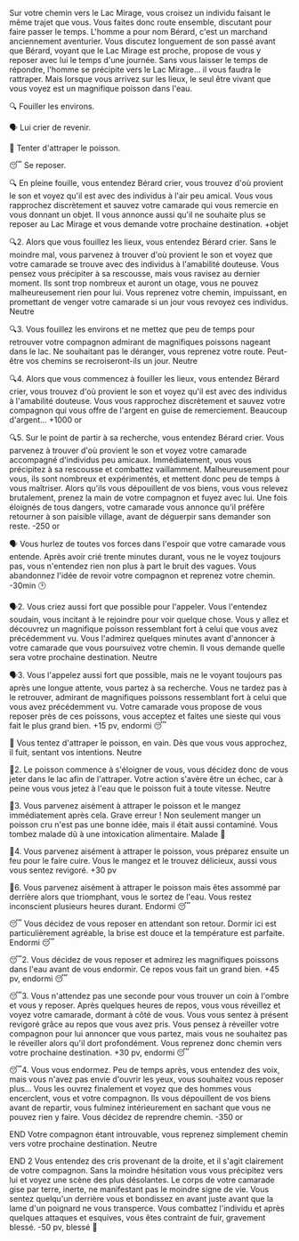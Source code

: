 Sur votre chemin vers le Lac Mirage, vous croisez un individu faisant le même trajet que vous. Vous faites donc route ensemble, discutant pour faire passer le temps. L'homme a pour nom Bérard, c'est un marchand anciennement aventurier. Vous discutez longuement de son passé avant que Bérard, voyant que le Lac Mirage est proche, propose de vous y reposer avec lui le temps d'une journée. Sans vous laisser le temps de répondre, l'homme se précipite vers le Lac Mirage... il vous faudra le rattraper. Mais lorsque vous arrivez sur les lieux, le seul être vivant que vous voyez est un magnifique poisson dans l'eau.

🔍 Fouiller les environs.

🗣️ Lui crier de revenir.

🎣 Tenter d'attraper le poisson.

😴 Se reposer.

🔍
En pleine fouille, vous entendez Bérard crier, vous trouvez d'où provient le son et voyez qu'il est avec des individus à l'air peu amical. Vous vous rapprochez discrètement et sauvez votre camarade qui vous remercie en vous donnant un objet. Il vous annonce aussi qu'il ne souhaite plus se reposer au Lac Mirage et vous demande votre prochaine destination.
+objet

🔍2.
Alors que vous fouillez les lieux, vous entendez Bérard crier. Sans le moindre mal, vous parvenez à trouver d'où provient le son et voyez que votre camarade se trouve avec des individus à l'amabilité douteuse. Vous pensez vous précipiter à sa rescousse, mais vous ravisez au dernier moment. Ils sont trop nombreux et auront un otage, vous ne pouvez malheureusement rien pour lui. Vous reprenez votre chemin, impuissant, en promettant de venger votre camarade si un jour vous revoyez ces individus.
Neutre

🔍3.
Vous fouillez les environs et ne mettez que peu de temps pour retrouver votre compagnon admirant de magnifiques poissons nageant dans le lac. Ne souhaitant pas le déranger, vous reprenez votre route. Peut-être vos chemins se recroiseront-ils un jour.
Neutre

🔍4.
Alors que vous commencez à fouiller les lieux, vous entendez Bérard crier, vous trouvez d'où provient le son et voyez qu'il est avec des individus à l'amabilité douteuse. Vous vous rapprochez discrètement et sauvez votre compagnon qui vous offre de l'argent en guise de remerciement. Beaucoup d'argent...
+1000 or

🔍5.
Sur le point de partir à sa recherche, vous entendez Bérard crier. Vous parvenez à trouver d'où provient le son et voyez votre camarade accompagné d'individus peu amicaux. Immédiatement, vous vous précipitez à sa rescousse et combattez vaillamment. Malheureusement pour vous, ils sont nombreux et expérimentés, et mettent donc peu de temps à vous maîtriser. Alors qu'ils vous dépouillent de vos biens, vous vous relevez brutalement, prenez la main de votre compagnon et fuyez avec lui. Une fois éloignés de tous dangers, votre camarade vous annonce qu'il préfère retourner à son paisible village, avant de déguerpir sans demander son reste.
-250 or

🗣️
Vous hurlez de toutes vos forces dans l'espoir que votre camarade vous entende. Après avoir crié trente minutes durant, vous ne le voyez toujours pas, vous n'entendez rien non plus à part le bruit des vagues. Vous abandonnez l'idée de revoir votre compagnon et reprenez votre chemin.
-30min 🕑

🗣️2.
Vous criez aussi fort que possible pour l'appeler. Vous l'entendez soudain, vous incitant à le rejoindre pour voir quelque chose. Vous y allez et découvrez un magnifique poisson ressemblant fort à celui que vous avez précédemment vu. Vous l'admirez quelques minutes avant d'annoncer à votre camarade que vous poursuivez votre chemin. Il vous demande quelle sera votre prochaine destination.
Neutre

🗣️3.
Vous l'appelez aussi fort que possible, mais ne le voyant toujours pas après une longue attente, vous partez à sa recherche. Vous ne tardez pas à le retrouver, admirant de magnifiques poissons ressemblant fort à celui que vous avez précédemment vu. Votre camarade vous propose de vous reposer près de ces poissons, vous acceptez et faites une sieste qui vous fait le plus grand bien.
+15 pv, endormi 😴

🎣
Vous tentez d'attraper le poisson, en vain. Dès que vous vous approchez, il fuit, sentant vos intentions.
Neutre

🎣2.
Le poisson commence à s'éloigner de vous, vous décidez donc de vous jeter dans le lac afin de l'attraper. Votre action s'avère être un échec, car à peine vous vous jetez à l'eau que le poisson fuit à toute vitesse.
Neutre

🎣3.
Vous parvenez aisément à attraper le poisson et le mangez immédiatement après cela. Grave erreur ! Non seulement manger un poisson cru n'est pas une bonne idée, mais il était aussi contaminé. Vous tombez malade dû à une intoxication alimentaire.
Malade 🤢

🎣4.
Vous parvenez aisément à attraper le poisson, vous préparez ensuite un feu pour le faire cuire. Vous le mangez et le trouvez délicieux, aussi vous vous sentez revigoré.
+30 pv

🎣6.
Vous parvenez aisément à attraper le poisson mais êtes assommé par derrière alors que triomphant, vous le sortez de l'eau. Vous restez inconscient plusieurs heures durant.
Endormi 😴

😴
Vous décidez de vous reposer en attendant son retour. Dormir ici est particulièrement agréable, la brise est douce et la température est parfaite.
Endormi 😴

😴2.
Vous décidez de vous reposer et admirez les magnifiques poissons dans l'eau avant de vous endormir. Ce repos vous fait un grand bien.
+45 pv, endormi 😴

😴3.
Vous n'attendez pas une seconde pour vous trouver un coin à l'ombre et vous y reposer. Après quelques heures de repos, vous vous réveillez et voyez votre camarade, dormant à côté de vous. Vous vous sentez à présent revigoré grâce au repos que vous avez pris. Vous pensez à réveiller votre compagnon pour lui annoncer que vous partez, mais vous ne souhaitez pas le réveiller alors qu'il dort profondément. Vous reprenez donc chemin vers votre prochaine destination.
+30 pv, endormi 😴

😴4.
Vous vous endormez. Peu de temps après, vous entendez des voix, mais vous n'avez pas envie d'ouvrir les yeux, vous souhaitez vous reposer plus... Vous les ouvrez finalement et voyez que des hommes vous encerclent, vous et votre compagnon. Ils vous dépouillent de vos biens avant de repartir, vous fulminez intérieurement en sachant que vous ne pouvez rien y faire. Vous décidez de reprendre chemin.
-350 or

END
Votre compagnon étant introuvable, vous reprenez simplement chemin vers votre prochaine destination.
Neutre

END 2 
Vous entendez des cris provenant de la droite, et il s'agit clairement de votre compagnon. Sans la moindre hésitation vous vous précipitez vers lui et voyez une scène des plus désolantes. Le corps de votre camarade gise par terre, inerte, ne manifestant pas le moindre signe de vie. Vous sentez quelqu'un derrière vous et bondissez en avant juste avant que la lame d'un poignard ne vous transperce. Vous combattez l'individu et après quelques attaques et esquives, vous êtes contraint de fuir, gravement blessé.
-50 pv, blessé 🤕
